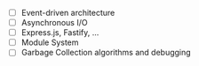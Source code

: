 - [ ] Event-driven architecture
- [ ] Asynchronous I/O
- [ ] Express.js, Fastify, ...
- [ ] Module System
- [ ] Garbage Collection algorithms and debugging